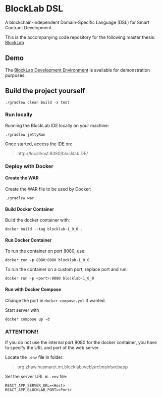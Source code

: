 
# BlockLab DSL
A blockchain-independent Domain-Specific Language (DSL) for Smart Contract Development.

This is the accompanying code repository for the following master thesis:<br/>
[BlockLab](MSE_BlockLab.pdf)

## Demo
The [BlockLab Development Environment](https://blocklab.greensoftware.ch/) is available for demonstration purposes.

## Build the project yourself
```
./gradlew clean build -x test
```

### Run locally
Running the BlockLab IDE locally on your machine:
```
./gradlew jettyRun
```

Once started, access the IDE on:
> http://localhost:8080/blocklabIDE/

### Deploy with Docker

#### Create the WAR
Create the WAR file to be used by Docker:
```
./gradlew war
```

#### Build Docker Container 
Build the docker container with:
```
docker build --tag blocklab-1_0_0 .
```

#### Run Docker Container
To run the container on port 8080, use:
```
docker run -p 8080:8080 blocklab-1_0_0
```

To run the container on a custom port, replace port and run:
```
docker run -p <port>:8080 blocklab-1_0_0
```

#### Run with Docker Compose
Change the port in ```docker-compose.yml``` if wanted.

Start server with
```
docker compose up -d 
```

### ATTENTION!!
If you do not use the internal port 8080 for the docker container, you have to specify the URL and port of the web server.

Locate the ```.env``` file in folder:
> org.zhaw.husmaret.mt.blocklab.web\src\main\webapp

Set the server URL in ```.env``` file:
```
REACT_APP_SERVER_URL=<Host>
REACT_APP_BLOCKLAB_PORT=<Port>
```
